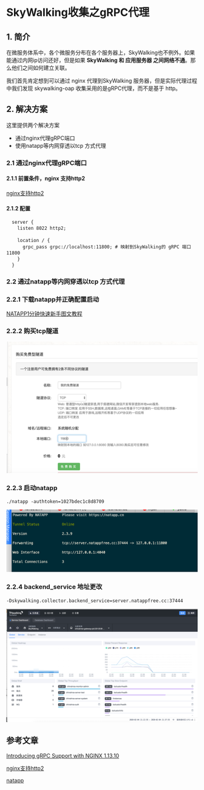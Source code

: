 # SkyWalking收集之gRPC代理

## 1. 简介

在微服务体系中，各个微服务分布在各个服务器上，SkyWalking也不例外。如果能通过内网ip访问还好，但是如果 **SkyWalking 和 应用服务器 之间网络不通**。那么他们之间如何建立关联。

我们首先肯定想到可以通过 nginx 代理到SkyWalking 服务器，但是实际代理过程中我们发现 skywalking-oap 收集采用的是gRPC代理，而不是基于 http。

## 2. 解决方案

这里提供两个解决方案

- 通过nginx代理gRPC端口
- 使用natapp等内网穿透以tcp 方式代理

### 2.1 通过nginx代理gRPC端口

#### 2.1.1 前置条件，**nginx 支持http2**

[nginx支持http2](https://www.hi-linux.com/posts/24162.html)

#### 2.1.2 配置

```
  server {
    listen 8022 http2;

    location / {
      grpc_pass grpc://localhost:11800; # 映射到SkyWalking的 gRPC 端口11800
    }
  }
```



### 2.2 通过natapp等内网穿透以tcp 方式代理

### 2.2.1 下载natapp并正确配置启动

[NATAPP1分钟快速新手图文教程](https://natapp.cn/article/natapp_newbie)

### 2.2.2 购买tcp隧道

![image-20200204210513387](./img2/image-20200204210513387.png)

### 2.2.3 启动natapp

```
./natapp -authtoken=1027bdec1c8d8709
```

![image-20200204210720400](./img2/image-20200204210720400.png)

### 2.2.4 backend_service 地址更改

```
-Dskywalking.collector.backend_service=server.natappfree.cc:37444
```



![image-20200204213810001](./img2/image-20200204213810001.png)

## 参考文章

[Introducing gRPC Support with NGINX 1.13.10](https://www.nginx.com/blog/nginx-1-13-10-grpc/)

[nginx支持http2](https://www.hi-linux.com/posts/24162.html)

[natapp](https://natapp.cn/)